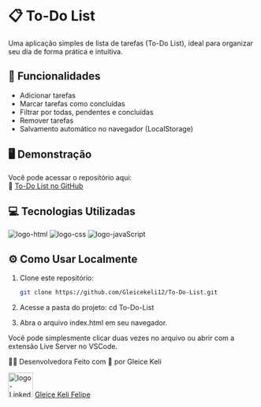 # 📋 To-Do List

Uma aplicação simples de lista de tarefas (To-Do List), ideal para organizar seu dia de forma prática e intuitiva.

## 🚀 Funcionalidades

- Adicionar tarefas
- Marcar tarefas como concluídas
- Filtrar por todas, pendentes e concluídas
- Remover tarefas
- Salvamento automático no navegador (LocalStorage)

## 🖥️ Demonstração

Você pode acessar o repositório aqui:  
🔗 [To-Do List no GitHub](https://github.com/Gleicekeli12/To-Do-List.git)

## 💻 Tecnologias Utilizadas

<img src="https://img.shields.io/badge/HTML5-E34F26?style=for-the-badge&logo=html5&logoColor=white" alt="logo-html" />

<img src="https://img.shields.io/badge/CSS3-1572B6?style=for-the-badge&logo=css3&logoColor=white" alt="logo-css"/>

<img src="https://img.shields.io/badge/JavaScript-F7DF1E?style=for-the-badge&logo=javascript&logoColor=black" alt="logo-javaScript"/>

## ⚙️ Como Usar Localmente

1. Clone este repositório:

   ```bash
   git clone https://github.com/Gleicekeli12/To-Do-List.git

2. Acesse a pasta do projeto:
   cd To-Do-List

3. Abra o arquivo index.html em seu navegador.

Você pode simplesmente clicar duas vezes no arquivo ou abrir com a extensão Live Server no VSCode.

👩‍💻 Desenvolvedora
Feito com 💙 por Gleice Keli

<img src="https://img.icons8.com/?size=100&id=84888&format=png&color=999999" alt="logo-Linkedin" width="50" /> <a href="https://www.linkedin.com/in/gleice-keli-felipe9670/">Gleice Keli Felipe</a>
